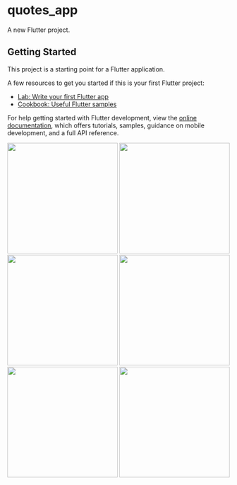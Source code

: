 # quotes_app

A new Flutter project.

## Getting Started

This project is a starting point for a Flutter application.

A few resources to get you started if this is your first Flutter project:

- [Lab: Write your first Flutter app](https://docs.flutter.dev/get-started/codelab)
- [Cookbook: Useful Flutter samples](https://docs.flutter.dev/cookbook)

For help getting started with Flutter development, view the
[online documentation](https://docs.flutter.dev/), which offers tutorials,
samples, guidance on mobile development, and a full API reference.


<img src="https://user-images.githubusercontent.com/118449869/221163326-ff6c0fed-93ac-42a8-949c-825a09a5de7a.jpg" width="250px">

<img src="https://user-images.githubusercontent.com/118449869/221163341-6ac5c8e7-04f2-4ac9-893b-a6d462e93586.jpg" width="250px">

<img src="https://user-images.githubusercontent.com/118449869/221163352-9e182751-559b-4180-ad6c-9470575e2f2d.jpg" width="250px">

<img src="https://user-images.githubusercontent.com/118449869/221163364-ca54d7f7-0528-4180-9106-86a5616da2b9.jpg" width="250px">

<img src="https://user-images.githubusercontent.com/118449869/221163385-ab0a2e13-72a3-41d0-8d6b-bb7d4f3e7db6.jpg" width="250px">

<img src="https://user-images.githubusercontent.com/118449869/221167198-5183bbe4-f928-4ae9-ab50-1a818e0cfcea.jpg" width="250px">

